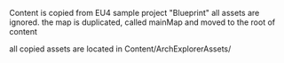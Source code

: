 Content is copied from EU4 sample project "Blueprint" all assets are ignored. 
the map is duplicated, called mainMap and moved to the root of content

all copied assets are located in 
Content/ArchExplorerAssets/
